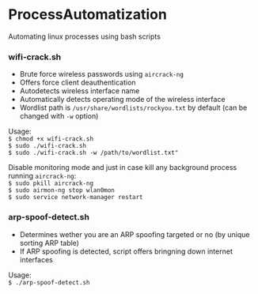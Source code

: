 # ProcessAutomatization
Automating linux processes using bash scripts

### wifi-crack.sh  
* Brute force wireless passwords using `aircrack-ng`
* Offers force client deauthentication
* Autodetects wireless interface name
* Automatically detects operating mode of the wireless interface 
* Wordlist path is `/usr/share/wordlists/rockyou.txt` by default (can be changed with `-w` option)  

Usage:  
`$ chmod +x wifi-crack.sh`  
`$ sudo ./wifi-crack.sh`  
`$ sudo ./wifi-crack.sh -w /path/to/wordlist.txt"`

Disable monitoring mode and just in case kill any background process running `aircrack-ng`:  
`$ sudo pkill aircrack-ng`  
`$ sudo airmon-ng stop wlan0mon`  
`$ sudo service network-manager restart`

### arp-spoof-detect.sh  
* Determines wether you are an ARP spoofing targeted or no (by unique sorting ARP table)  
* If ARP spoofing is detected, script offers bringning down internet interfaces

Usage:  
`$ ./arp-spoof-detect.sh`
